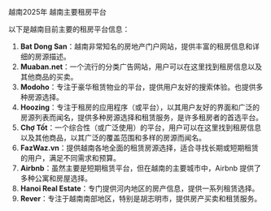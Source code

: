 
越南2025年 越南主要租房平台

以下是越南目前主要的租房平台信息：

1.  **Bat Dong San**：越南非常知名的房地产门户网站，提供丰富的租房信息和详细的房源描述。
2.  **Muaban.net**：一个流行的分类广告网站，用户可以在这里找到租房信息以及其他商品的买卖。
3.  **Modoho**：专注于豪华租赁物业的平台，提供用户友好的搜索体验。也提供多种房源选择。
4.  **Hoozing**：专注于租房的应用程序（或平台），以其用户友好的界面和广泛的房源列表而闻名，提供多种房源选择和租赁服务，是许多租房者的首选平台。
5.  **Chợ Tốt**：一个综合性（或广泛使用）的平台，用户可以在这里找到租房信息以及其他商品，以其广泛的覆盖范围和多样的房源而闻名。
6.  **FazWaz.vn**：提供越南各地全面的租赁房源选择，适合寻找长期或短期租赁的用户，满足不同需求和预算。
7.  **Airbnb**：虽然主要是短期租赁平台，但在越南的主要城市中，Airbnb 提供了多种公寓和房屋选择。
8.  **Hanoi Real Estate**：专门提供河内地区的房产信息，提供一系列租赁选择。
9.  **Rever**：专注于越南南部地区，特别是胡志明市，提供房产买卖和租赁服务。



